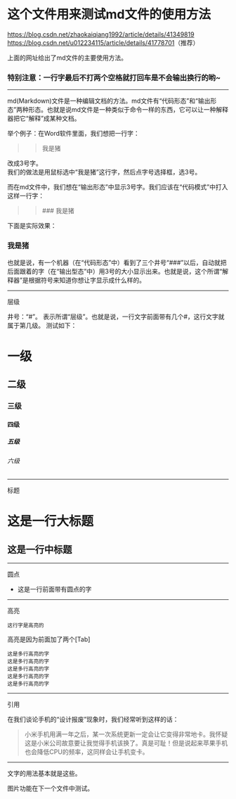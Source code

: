 # 这个文件用来测试md文件的使用方法
<https://blog.csdn.net/zhaokaiqiang1992/article/details/41349819>  
<https://blog.csdn.net/u012234115/article/details/41778701>（推荐）

上面的网址给出了md文件的主要使用方法。  

### 特别注意：一行字最后不打两个空格就打回车是不会输出换行的哟~

---

md(Markdown)文件是一种编辑文档的方法。md文件有“代码形态”和“输出形态”两种形态。也就是说md文件是一种类似于命令一样的东西，它可以让一种解释器把它“解释”成某种文档。  

举个例子：在Word软件里面，我们想把一行字：  

>>我是猪  

改成3号字。  
我们的做法是用鼠标选中“我是猪”这行字，然后点字号选择框，选3号。  

而在md文件中，我们想在“输出形态”中显示3号字。我们应该在“代码模式”中打入这样一行字：  

>> \### 我是猪

下面是实际效果：  

### 我是猪
  
也就是说，有一个机器（在“代码形态”中）看到了三个井号“###”以后，自动就把后面跟着的字（在“输出型态”中）用3号的大小显示出来。也就是说，这个所谓“解释器”是根据符号来知道你想让字显示成什么样的。

---
层级

井号：“#”。 表示所谓“层级”。也就是说，一行文字前面带有几个#，这行文字就属于第几级。
测试如下：

# 一级
## 二级
### 三级
#### 四级
##### 五级
###### 六级

---

标题

这是一行大标题
=

这是一行中标题
-

---

圆点

* 这是一行前面带有圆点的字

---

高亮

    这行字是高亮的

高亮是因为前面加了两个[Tab]

    这是多行高亮的字
    这是多行高亮的字
    这是多行高亮的字
    这是多行高亮的字
    这是多行高亮的字
    
---

引用

在我们谈论手机的“设计报废”现象时，我们经常听到这样的话：

>小米手机用满一年之后，某一次系统更新一定会让它变得非常地卡。我怀疑这是小米公司故意要让我觉得手机该换了。真是可耻！但是说起来苹果手机也会降低CPU的频率，这同样会让手机变卡。

---
文字的用法基本就是这些。

图片功能在下一个文件中测试。

































